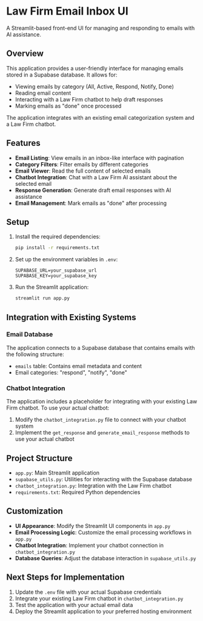 # Law Firm Email Inbox UI

A Streamlit-based front-end UI for managing and responding to emails with AI assistance.

## Overview

This application provides a user-friendly interface for managing emails stored in a Supabase database. It allows for:

- Viewing emails by category (All, Active, Respond, Notify, Done)
- Reading email content
- Interacting with a Law Firm chatbot to help draft responses
- Marking emails as "done" once processed

The application integrates with an existing email categorization system and a Law Firm chatbot.

## Features

- **Email Listing**: View emails in an inbox-like interface with pagination
- **Category Filters**: Filter emails by different categories
- **Email Viewer**: Read the full content of selected emails
- **Chatbot Integration**: Chat with a Law Firm AI assistant about the selected email
- **Response Generation**: Generate draft email responses with AI assistance
- **Email Management**: Mark emails as "done" after processing

## Setup

1. Install the required dependencies:
   ```bash
   pip install -r requirements.txt
   ```

2. Set up the environment variables in `.env`:
   ```
   SUPABASE_URL=your_supabase_url
   SUPABASE_KEY=your_supabase_key
   ```

3. Run the Streamlit application:
   ```bash
   streamlit run app.py
   ```

## Integration with Existing Systems

### Email Database

The application connects to a Supabase database that contains emails with the following structure:
- `emails` table: Contains email metadata and content
- Email categories: "respond", "notify", "done"

### Chatbot Integration

The application includes a placeholder for integrating with your existing Law Firm chatbot. To use your actual chatbot:

1. Modify the `chatbot_integration.py` file to connect with your chatbot system
2. Implement the `get_response` and `generate_email_response` methods to use your actual chatbot

## Project Structure

- `app.py`: Main Streamlit application
- `supabase_utils.py`: Utilities for interacting with the Supabase database
- `chatbot_integration.py`: Integration with the Law Firm chatbot
- `requirements.txt`: Required Python dependencies

## Customization

- **UI Appearance**: Modify the Streamlit UI components in `app.py`
- **Email Processing Logic**: Customize the email processing workflows in `app.py`
- **Chatbot Integration**: Implement your chatbot connection in `chatbot_integration.py`
- **Database Queries**: Adjust the database interaction in `supabase_utils.py`

## Next Steps for Implementation

1. Update the `.env` file with your actual Supabase credentials
2. Integrate your existing Law Firm chatbot in `chatbot_integration.py`
3. Test the application with your actual email data
4. Deploy the Streamlit application to your preferred hosting environment

